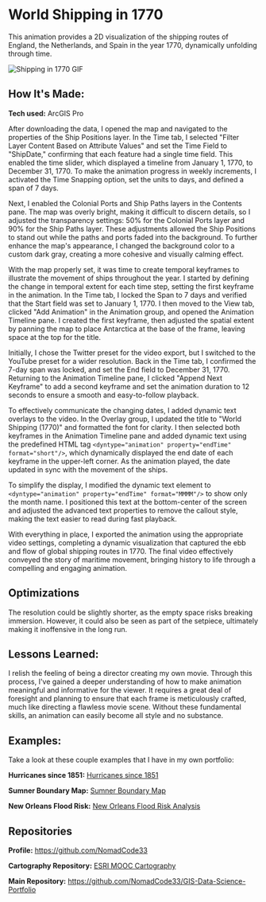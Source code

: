 # World Shipping in 1770
This animation provides a 2D visualization of the shipping routes of England, the Netherlands, and Spain in the year 1770, dynamically unfolding through time.

<img src="./ShippingIn1770_gif_640x720p(3).gif" img alt = "Shipping in 1770 GIF"/>

## How It's Made:

**Tech used:** ArcGIS Pro

After downloading the data, I opened the map and navigated to the properties of the Ship Positions layer. In the Time tab, I selected "Filter Layer Content Based on Attribute Values" and set the Time Field to "ShipDate," confirming that each feature had a single time field. This enabled the time slider, which displayed a timeline from January 1, 1770, to December 31, 1770. To make the animation progress in weekly increments, I activated the Time Snapping option, set the units to days, and defined a span of 7 days.

Next, I enabled the Colonial Ports and Ship Paths layers in the Contents pane. The map was overly bright, making it difficult to discern details, so I adjusted the transparency settings: 50% for the Colonial Ports layer and 90% for the Ship Paths layer. These adjustments allowed the Ship Positions to stand out while the paths and ports faded into the background. To further enhance the map's appearance, I changed the background color to a custom dark gray, creating a more cohesive and visually calming effect.

With the map properly set, it was time to create temporal keyframes to illustrate the movement of ships throughout the year. I started by defining the change in temporal extent for each time step, setting the first keyframe in the animation. In the Time tab, I locked the Span to 7 days and verified that the Start field was set to January 1, 1770. I then moved to the View tab, clicked "Add Animation" in the Animation group, and opened the Animation Timeline pane. I created the first keyframe, then adjusted the spatial extent by panning the map to place Antarctica at the base of the frame, leaving space at the top for the title.

Initially, I chose the Twitter preset for the video export, but I switched to the YouTube preset for a wider resolution. Back in the Time tab, I confirmed the 7-day span was locked, and set the End field to December 31, 1770. Returning to the Animation Timeline pane, I clicked "Append Next Keyframe" to add a second keyframe and set the animation duration to 12 seconds to ensure a smooth and easy-to-follow playback.

To effectively communicate the changing dates, I added dynamic text overlays to the video. In the Overlay group, I updated the title to "World Shipping (1770)" and formatted the font for clarity. I then selected both keyframes in the Animation Timeline pane and added dynamic text using the predefined HTML tag `<dyntype="animation" property="endTime" format="short"/>`, which dynamically displayed the end date of each keyframe in the upper-left corner. As the animation played, the date updated in sync with the movement of the ships.

To simplify the display, I modified the dynamic text element to `<dyntype="animation" property="endTime" format="MMMM"/>` to show only the month name. I positioned this text at the bottom-center of the screen and adjusted the advanced text properties to remove the callout style, making the text easier to read during fast playback.

With everything in place, I exported the animation using the appropriate video settings, completing a dynamic visualization that captured the ebb and flow of global shipping routes in 1770. The final video effectively conveyed the story of maritime movement, bringing history to life through a compelling and engaging animation.

## Optimizations

The resolution could be slightly shorter, as the empty space risks breaking immersion. However, it could also be seen as part of the setpiece, ultimately making it inoffensive in the long run.

## Lessons Learned:

I relish the feeling of being a director creating my own movie. Through this process, I've gained a deeper understanding of how to make animation meaningful and informative for the viewer. It requires a great deal of foresight and planning to ensure that each frame is meticulously crafted, much like directing a flawless movie scene. Without these fundamental skills, an animation can easily become all style and no substance.

## Examples:
Take a look at these couple examples that I have in my own portfolio:

**Hurricanes since 1851:** [Hurricanes since 1851](https://github.com/NomadCode33/GIS-Data-Science-Portfolio/tree/main/ESRI-MOOC-Cartography/Hurricanes-since-1851)

**Sumner Boundary Map:** [Sumner Boundary Map](https://github.com/NomadCode33/GIS-Data-Science-Portfolio/tree/main/Furtado-and-Associates-Projects/Sumner%20Boundary%20Map)

**New Orleans Flood Risk:** [New Orleans Flood Risk Analysis](https://github.com/NomadCode33/GIS-Data-Science-Portfolio/tree/main/New-Orleans-Flood-Analysis)

## Repositories
**Profile:** https://github.com/NomadCode33

**Cartography Repository:** [ESRI MOOC Cartography](https://github.com/NomadCode33/GIS-Data-Science-Portfolio/tree/main/ESRI-MOOC-Cartography)

**Main Repository:** https://github.com/NomadCode33/GIS-Data-Science-Portfolio
